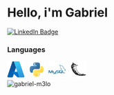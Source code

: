 <h1 align="left">Hello, i'm Gabriel</h1>

<div>
  <a href="https://linkedin.com/in/gabriel-meloiot">
    <img href="https://linkedin.com/in/gabriel-meloiot" src="https://img.shields.io/badge/LinkedIn-blue?style=for-the-badge&logo=linkedin&logoColor=white" alt="LinkedIn Badge"/>
  </a>
</div>

<h3 align="left">Languages</h3>  

<div align="left">
  <img src="https://github.com/devicons/devicon/blob/master/icons/azure/azure-original.svg" title="Azure" alt="HTML" width="40" height="40"/>&nbsp;
  <img src="https://github.com/devicons/devicon/blob/master/icons/python/python-original.svg" title="Python" alt="HTML" width="40" height="40"/>&nbsp;
  <img src="https://github.com/devicons/devicon/blob/master/icons/mysql/mysql-plain-wordmark.svg" title="MySQL" alt="HTML" width="40" height="40"/>&nbsp;
  <img src="https://github.com/devicons/devicon/blob/master/icons/flask/flask-original.svg" title="Flask" alt="HTML" width="40" height="40"/>&nbsp;
</div>

<img align="center" src="![GitHub Stats](https://github-readme-stats.vercel.app/api/top-langs/?username=Gabriel-M3LO&theme=dark&show_icons=true&hide_border=true&layout=compact)" alt="gabriel-m3lo" />
